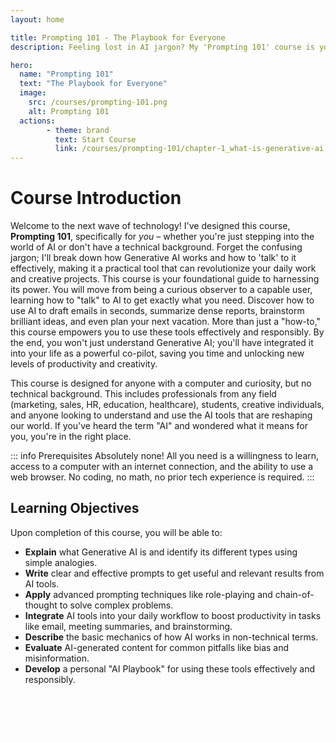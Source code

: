 ```yaml
---
layout: home

title: Prompting 101 - The Playbook for Everyone
description: Feeling lost in AI jargon? My 'Prompting 101' course is your personal, jargon-free guide to mastering Generative AI, designed specifically for beginners and non-technical users. Learn to prompt effectively for real-world productivity and creativity!

hero:
  name: "Prompting 101"
  text: "The Playbook for Everyone"
  image:
    src: /courses/prompting-101.png
    alt: Prompting 101
  actions:
        - theme: brand
          text: Start Course
          link: /courses/prompting-101/chapter-1_what-is-generative-ai
---
```

# Course Introduction

Welcome to the next wave of technology! I've designed this course, **Prompting 101**, specifically for *you* – whether you're just stepping into the world of AI or don't have a technical background. Forget the confusing jargon; I'll break down how Generative AI works and how to 'talk' to it effectively, making it a practical tool that can revolutionize your daily work and creative projects. This course is your foundational guide to harnessing its power. You will move from being a curious observer to a capable user, learning how to "talk" to AI to get exactly what you need. Discover how to use AI to draft emails in seconds, summarize dense reports, brainstorm brilliant ideas, and even plan your next vacation. More than just a "how-to," this course empowers you to use these tools effectively and responsibly. By the end, you won't just understand Generative AI; you'll have integrated it into your life as a powerful co-pilot, saving you time and unlocking new levels of productivity and creativity.

This course is designed for anyone with a computer and curiosity, but no technical background. This includes professionals from any field (marketing, sales, HR, education, healthcare), students, creative individuals, and anyone looking to understand and use the AI tools that are reshaping our world. If you've heard the term "AI" and wondered what it means for you, you're in the right place.

::: info Prerequisites
Absolutely none! All you need is a willingness to learn, access to a computer with an internet connection, and the ability to use a web browser. No coding, no math, no prior tech experience is required.
:::

## Learning Objectives

Upon completion of this course, you will be able to:

- **Explain** what Generative AI is and identify its different types using simple analogies.
- **Write** clear and effective prompts to get useful and relevant results from AI tools.
- **Apply** advanced prompting techniques like role-playing and chain-of-thought to solve complex problems.
- **Integrate** AI tools into your daily workflow to boost productivity in tasks like email, meeting summaries, and brainstorming.
- **Describe** the basic mechanics of how AI works in non-technical terms.
- **Evaluate** AI-generated content for common pitfalls like bias and misinformation.
- **Develop** a personal "AI Playbook" for using these tools effectively and responsibly.

<br />

<style> /* Custom styles for the 3D button effect */
  .start-course-button {
    display: inline-block;
    padding: 12px 28px;
    background-color: var(--vp-button-brand-bg); /* Uses theme's brand background color */
    color: white !important; /* Ensures text color stays white */
    text-align: center;
    text-decoration: none !important; /* Ensures no underline */
    font-size: 16px;
    font-weight: 600;
    border-radius: 9999px; /* Full rounded corner */
    border: none; /* Removes default border if any */
    /* 3D edge effect (darker brand color) + original blue glow */
    box-shadow: 0 4px 0px var(--vp-c-brand-1), 0 6px 14px 0 rgba(0, 118, 255, 0.3);
    position: relative; /* Allows for 'top' animation */
    top: 0;
    transition: all 0.15s ease-out; /* Smooth transition for all properties */
  }

  .start-course-button:hover {
    background-color: var(--vp-button-brand-hover-bg); /* Uses theme's brand hover background color */
    top: 2px; /* Moves button down slightly */
    box-shadow: 0 2px 0px var(--vp-c-brand-1), 0 4px 10px 0 rgba(0, 118, 255, 0.25); /* Adjusts shadow for "pressed" look */
  }

  .start-course-button:active {
    background-color: var(--vp-button-brand-active-bg); /* Uses theme's brand active background color */
    top: 4px; /* Moves button further down */
    box-shadow: 0 0px 0px var(--vp-c-brand-1), 0 2px 6px 0 rgba(0, 118, 255, 0.2); /* Flattens shadow more for "fully pressed" look */
  }
</style>

<div style="text-align: center; margin-top: 20px; margin-bottom: 25px;">
  <a href="/courses/prompting-101/chapter-1_what-is-generative-ai"
     class="start-course-button" style="display: inline-flex; align-items: center; justify-content: center;">
    Get Started
  </a>
</div>
